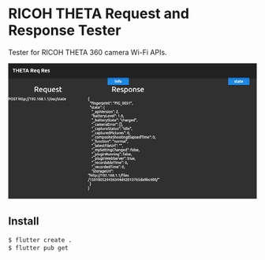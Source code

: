 # RICOH THETA Request and Response Tester

Tester for RICOH THETA 360 camera Wi-Fi APIs.

![basic](doc/image/basic.png)

## Install

```
$ flutter create .
$ flutter pub get
```
